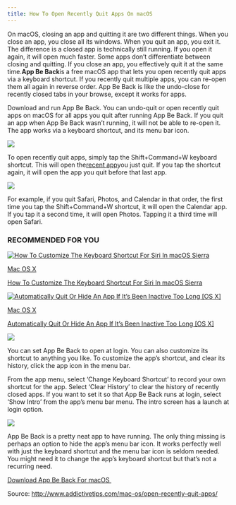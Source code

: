 ```yaml
---
title: How To Open Recently Quit Apps On macOS
---
```


On macOS, closing an app and quitting it are two different things. When you close an app, you close all its windows. When you quit an app, you exit it. The difference is a closed app is technically still running. If you open it again, it will open much faster. Some apps don’t differentiate between closing and quitting. If you close an app, you effectively quit it at the same time.**App Be Back**is a free macOS app that lets you open recently quit apps via a keyboard shortcut. If you recently quit multiple apps, you can re-open them all again in reverse order. App Be Back is like the undo-close for recently closed tabs in your browse, except it works for apps.

Download and run App Be Back. You can undo-quit or open recently quit apps on macOS for all apps you quit after running App Be Back. If you quit an app when App Be Back wasn’t running, it will not be able to re-open it. The app works via a keyboard shortcut, and its menu bar icon.

[![](http://cloud.addictivetips.com/wp-content/uploads/2017/05/app-be-back.jpg)](http://www.addictivetips.com/mac-os/open-recently-quit-apps/attachment/app-be-back/)

To open recently quit apps, simply tap the Shift+Command+W keyboard shortcut. This will open the[recent app](https://www.addictivetips.com/mac-os/how-to-switch-between-recent-apps-using-the-touch-bar-in-macos/)you just quit. If you tap the shortcut again, it will open the app you quit before that last app.

[![](http://cloud.addictivetips.com/wp-content/uploads/2017/05/app-be-back-undo-quit.jpg)](http://www.addictivetips.com/mac-os/open-recently-quit-apps/attachment/app-be-back-undo-quit/)

For example, if you quit Safari, Photos, and Calendar in that order, the first time you tap the Shift+Command+W shortcut, it will open the Calendar app. If you tap it a second time, it will open Photos. Tapping it a third time will open Safari.

### RECOMMENDED FOR YOU

[![](http://cloud.addictivetips.com/wp-content/uploads/2016/10/siri-pref-macOS-100x100.jpg "How To Customize The Keyboard Shortcut For Siri In macOS Sierra")](http://www.addictivetips.com/mac-os/how-to-customize-the-keyboard-shortcut-for-siri-in-macos-sierra/)

[Mac OS X](http://www.addictivetips.com/category/mac-os/)

[How To Customize The Keyboard Shortcut For Siri In macOS Sierra](http://www.addictivetips.com/mac-os/how-to-customize-the-keyboard-shortcut-for-siri-in-macos-sierra/)

[![](http://cloud.addictivetips.com/wp-content/uploads/2016/05/quitter-rules-100x100.png "Automatically Quit Or Hide An App If It’s Been Inactive Too Long \[OS X\]")](http://www.addictivetips.com/mac-os/automatically-quit-or-hide-an-app-if-its-been-inactive-too-long-os-x/)

[Mac OS X](http://www.addictivetips.com/category/mac-os/)

[Automatically Quit Or Hide An App If It’s Been Inactive Too Long \[OS X\]](http://www.addictivetips.com/mac-os/automatically-quit-or-hide-an-app-if-its-been-inactive-too-long-os-x/)

[![](http://cloud.addictivetips.com/wp-content/uploads/2017/05/app-be-back-menu-bar.png)](http://www.addictivetips.com/mac-os/open-recently-quit-apps/attachment/app-be-back-menu-bar/)

You can set App Be Back to open at login. You can also customize its shortcut to anything you like. To customize the app’s shortcut, and clear its history, click the app icon in the menu bar.

From the app menu, select ‘Change Keyboard Shortcut’ to record your own shortcut for the app. Select ‘Clear History’ to clear the history of recently closed apps. If you want to set it so that App Be Back runs at login, select ‘Show Intro’ from the app’s menu bar menu. The intro screen has a launch at login option.

[![](http://cloud.addictivetips.com/wp-content/uploads/2017/05/app-be-back-preferences.png)](http://www.addictivetips.com/mac-os/open-recently-quit-apps/attachment/app-be-back-preferences/)

App Be Back is a pretty neat app to have running. The only thing missing is perhaps an option to hide the app’s menu bar icon. It works perfectly well with just the keyboard shortcut and the menu bar icon is seldom needed. You might need it to change the app’s keyboard shortcut but that’s not a recurring need.

[Download App Be Back For macOS ](https://www.appbeback.com/)



Source: http://www.addictivetips.com/mac-os/open-recently-quit-apps/

